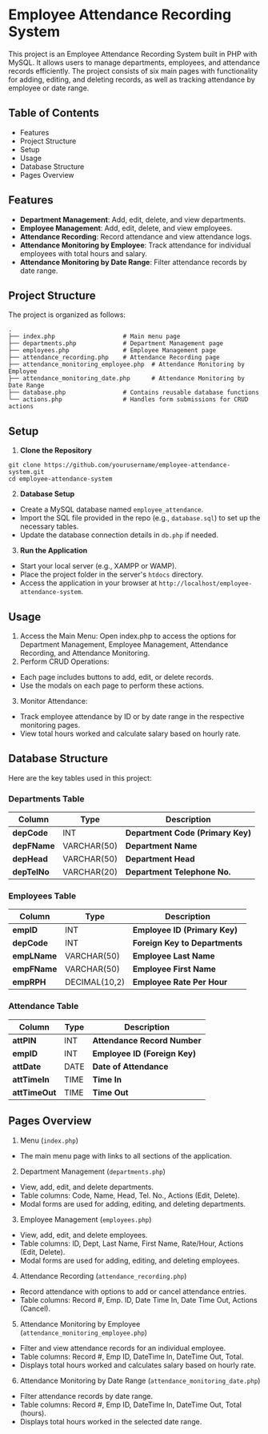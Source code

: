 # Employee Attendance Recording System

This project is an Employee Attendance Recording System built in PHP with MySQL. It allows users to manage departments, employees, and attendance records efficiently. The project consists of six main pages with functionality for adding, editing, and deleting records, as well as tracking attendance by employee or date range.

## Table of Contents
* Features
* Project Structure
* Setup
* Usage
* Database Structure
* Pages Overview
  
## **Features**
* **Department Management**: Add, edit, delete, and view departments.
* **Employee Management**: Add, edit, delete, and view employees.
* **Attendance Recording**: Record attendance and view attendance logs.
* **Attendance Monitoring by Employee**: Track attendance for individual employees with total hours and salary.
* **Attendance Monitoring by Date Range**: Filter attendance records by date range.

## Project Structure
The project is organized as follows:
```
.
├── index.php                   # Main menu page
├── departments.php             # Department Management page
├── employees.php               # Employee Management page
├── attendance_recording.php    # Attendance Recording page
├── attendance_monitoring_employee.php  # Attendance Monitoring by Employee
├── attendance_monitoring_date.php      # Attendance Monitoring by Date Range
├── database.php                # Contains reusable database functions
└── actions.php                 # Handles form submissions for CRUD actions
```

## Setup
1. **Clone the Repository**
```
git clone https://github.com/yourusername/employee-attendance-system.git
cd employee-attendance-system
```
2. **Database Setup**
* Create a MySQL database named `employee_attendance`.
* Import the SQL file provided in the repo (e.g., `database.sql`) to set up the necessary tables.
* Update the database connection details in `db.php` if needed.

3. **Run the Application**
* Start your local server (e.g., XAMPP or WAMP).
* Place the project folder in the server's `htdocs` directory.
* Access the application in your browser at `http://localhost/employee-attendance-system`.

## Usage
1. Access the Main Menu: Open index.php to access the options for Department Management, Employee Management, Attendance Recording, and Attendance Monitoring.
2. Perform CRUD Operations:
* Each page includes buttons to add, edit, or delete records.
* Use the modals on each page to perform these actions.
3. Monitor Attendance:
* Track employee attendance by ID or by date range in the respective monitoring pages.
* View total hours worked and calculate salary based on hourly rate.

## Database Structure
Here are the key tables used in this project:
### Departments Table
| **Column**   | **Type**         | **Description**              |
|--------------|------------------|------------------------------|
| **depCode**  | INT              | **Department Code (Primary Key)** |
| **depFName** | VARCHAR(50)      | **Department Name**          |
| **depHead**  | VARCHAR(50)      | **Department Head**          |
| **depTelNo** | VARCHAR(20)      | **Department Telephone No.** |

### Employees Table
| **Column**   | **Type**         | **Description**              |
|--------------|------------------|------------------------------|
| **empID**    | INT              | **Employee ID (Primary Key)**|
| **depCode**  | INT              | **Foreign Key to Departments** |
| **empLName** | VARCHAR(50)      | **Employee Last Name**       |
| **empFName** | VARCHAR(50)      | **Employee First Name**      |
| **empRPH**   | DECIMAL(10,2)    | **Employee Rate Per Hour**   |

### Attendance Table
| **Column**       | **Type**         | **Description**              |
|------------------|------------------|------------------------------|
| **attPIN**       | INT              | **Attendance Record Number** |
| **empID**        | INT              | **Employee ID (Foreign Key)**|
| **attDate**      | DATE             | **Date of Attendance**       |
| **attTimeIn**    | TIME             | **Time In**                  |
| **attTimeOut**   | TIME             | **Time Out**                 |


## Pages Overview
1. Menu (`index.php`)
* The main menu page with links to all sections of the application.

2. Department Management (`departments.php`)
* View, add, edit, and delete departments.
* Table columns: Code, Name, Head, Tel. No., Actions (Edit, Delete).
* Modal forms are used for adding, editing, and deleting departments.

3. Employee Management (`employees.php`)
* View, add, edit, and delete employees.
* Table columns: ID, Dept, Last Name, First Name, Rate/Hour, Actions (Edit, Delete).
* Modal forms are used for adding, editing, and deleting employees.

4. Attendance Recording (`attendance_recording.php`)
* Record attendance with options to add or cancel attendance entries.
* Table columns: Record #, Emp. ID, Date Time In, Date Time Out, Actions (Cancel).

5. Attendance Monitoring by Employee (`attendance_monitoring_employee.php`)
* Filter and view attendance records for an individual employee.
* Table columns: Record #, Emp ID, DateTime In, DateTime Out, Total.
* Displays total hours worked and calculates salary based on hourly rate.

6. Attendance Monitoring by Date Range (`attendance_monitoring_date.php`)
* Filter attendance records by date range.
* Table columns: Record #, Emp ID, DateTime In, DateTime Out, Total (hours).
* Displays total hours worked in the selected date range.


